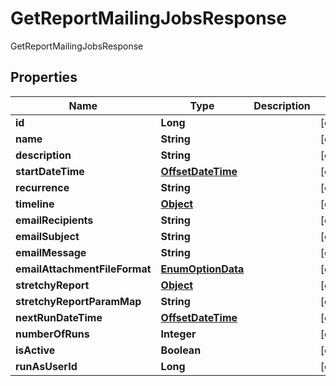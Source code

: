 

# GetReportMailingJobsResponse

GetReportMailingJobsResponse
## Properties

Name | Type | Description | Notes
------------ | ------------- | ------------- | -------------
**id** | **Long** |  |  [optional]
**name** | **String** |  |  [optional]
**description** | **String** |  |  [optional]
**startDateTime** | [**OffsetDateTime**](OffsetDateTime.md) |  |  [optional]
**recurrence** | **String** |  |  [optional]
**timeline** | [**Object**](.md) |  |  [optional]
**emailRecipients** | **String** |  |  [optional]
**emailSubject** | **String** |  |  [optional]
**emailMessage** | **String** |  |  [optional]
**emailAttachmentFileFormat** | [**EnumOptionData**](EnumOptionData.md) |  |  [optional]
**stretchyReport** | [**Object**](.md) |  |  [optional]
**stretchyReportParamMap** | **String** |  |  [optional]
**nextRunDateTime** | [**OffsetDateTime**](OffsetDateTime.md) |  |  [optional]
**numberOfRuns** | **Integer** |  |  [optional]
**isActive** | **Boolean** |  |  [optional]
**runAsUserId** | **Long** |  |  [optional]



